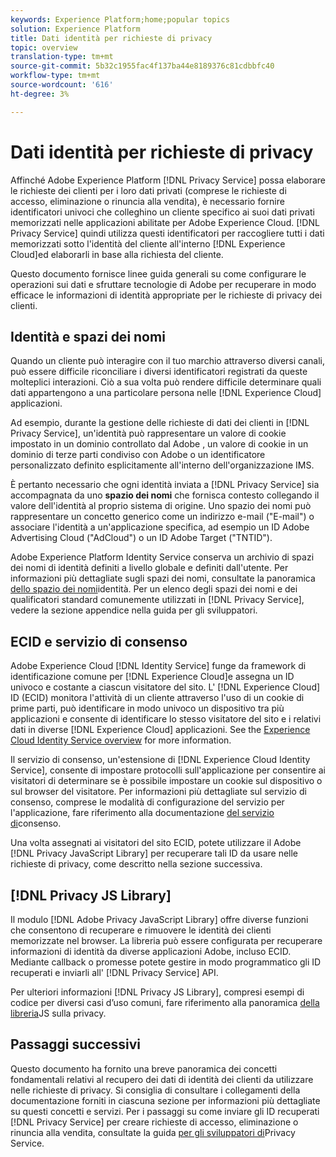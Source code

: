 ```yaml
---
keywords: Experience Platform;home;popular topics
solution: Experience Platform
title: Dati identità per richieste di privacy
topic: overview
translation-type: tm+mt
source-git-commit: 5b32c1955fac4f137ba44e8189376c81cdbbfc40
workflow-type: tm+mt
source-wordcount: '616'
ht-degree: 3%

---
```



# Dati identità per richieste di privacy

Affinché  Adobe Experience Platform [!DNL Privacy Service] possa elaborare le richieste dei clienti per i loro dati privati (comprese le richieste di accesso, eliminazione o rinuncia alla vendita), è necessario fornire identificatori univoci che colleghino un cliente specifico ai suoi dati privati memorizzati nelle applicazioni abilitate per Adobe Experience Cloud. [!DNL Privacy Service] quindi utilizza questi identificatori per raccogliere tutti i dati memorizzati sotto l&#39;identità del cliente all&#39;interno [!DNL Experience Cloud]ed elaborarli in base alla richiesta del cliente.

Questo documento fornisce linee guida generali su come configurare le operazioni sui dati e sfruttare  tecnologie di Adobe per recuperare in modo efficace le informazioni di identità appropriate per le richieste di privacy dei clienti.

## Identità e spazi dei nomi

Quando un cliente può interagire con il tuo marchio attraverso diversi canali, può essere difficile riconciliare i diversi identificatori registrati da queste molteplici interazioni. Ciò a sua volta può rendere difficile determinare quali dati appartengono a una particolare persona nelle [!DNL Experience Cloud] applicazioni.

Ad esempio, durante la gestione delle richieste di dati dei clienti in [!DNL Privacy Service], un&#39;identità può rappresentare un valore di cookie impostato in un dominio controllato dal Adobe , un valore di cookie in un dominio di terze parti condiviso con  Adobe o un identificatore personalizzato definito esplicitamente all&#39;interno dell&#39;organizzazione IMS.

È pertanto necessario che ogni identità inviata a [!DNL Privacy Service] sia accompagnata da uno **spazio dei nomi** che fornisca contesto collegando il valore dell&#39;identità al proprio sistema di origine. Uno spazio dei nomi può rappresentare un concetto generico come un indirizzo e-mail (&quot;E-mail&quot;) o associare l&#39;identità a un&#39;applicazione specifica, ad esempio un ID Adobe Advertising Cloud (&quot;AdCloud&quot;) o un ID Adobe Target  (&quot;TNTID&quot;).

 Adobe Experience Platform Identity Service conserva un archivio di spazi dei nomi di identità definiti a livello globale e definiti dall&#39;utente. Per informazioni più dettagliate sugli spazi dei nomi, consultate la panoramica [dello spazio dei nomi](../identity-service/namespaces.md)identità. Per un elenco degli spazi dei nomi e dei qualificatori standard comunemente utilizzati in [!DNL Privacy Service], vedere la sezione [](api/appendix.md) appendice nella guida per gli sviluppatori.

## ECID e servizio di consenso

Adobe Experience Cloud [!DNL Identity Service] funge da framework di identificazione comune per [!DNL Experience Cloud]e assegna un ID univoco e costante a ciascun visitatore del sito. L&#39; [!DNL Experience Cloud] ID (ECID) monitora l&#39;attività di un cliente attraverso l&#39;uso di un cookie di prime parti, può identificare in modo univoco un dispositivo tra più applicazioni e consente di identificare lo stesso visitatore del sito e i relativi dati in diverse [!DNL Experience Cloud] applicazioni. See the [Experience Cloud Identity Service overview](https://docs.adobe.com/content/help/it-IT/id-service/using/intro/overview.html) for more information.

Il servizio di consenso, un&#39;estensione di [!DNL Experience Cloud Identity Service], consente di impostare protocolli sull&#39;applicazione per consentire ai visitatori di determinare se è possibile impostare un cookie sul dispositivo o sul browser del visitatore. Per informazioni più dettagliate sul servizio di consenso, comprese le modalità di configurazione del servizio per l&#39;applicazione, fare riferimento alla documentazione [del servizio di](https://docs.adobe.com/content/help/it-IT/id-service/using/implementation/opt-in-service/optin-overview.html)consenso.

Una volta assegnati ai visitatori del sito ECID, potete utilizzare il Adobe  [!DNL Privacy JavaScript Library] per recuperare tali ID da usare nelle richieste di privacy, come descritto nella sezione successiva.

## [!DNL Privacy JS Library]

Il modulo [!DNL Adobe Privacy JavaScript Library] offre diverse funzioni che consentono di recuperare e rimuovere le identità dei clienti memorizzate nel browser. La libreria può essere configurata per recuperare informazioni di identità da diverse applicazioni  Adobe, incluso ECID. Mediante callback o promesse potete gestire in modo programmatico gli ID recuperati e inviarli all&#39; [!DNL Privacy Service] API.

Per ulteriori informazioni [!DNL Privacy JS Library], compresi esempi di codice per diversi casi d’uso comuni, fare riferimento alla panoramica [della libreria](js-library.md)JS sulla privacy.

## Passaggi successivi

Questo documento ha fornito una breve panoramica dei concetti fondamentali relativi al recupero dei dati di identità dei clienti da utilizzare nelle richieste di privacy. Si consiglia di consultare i collegamenti della documentazione forniti in ciascuna sezione per informazioni più dettagliate su questi concetti e servizi. Per i passaggi su come inviare gli ID recuperati [!DNL Privacy Service] per creare richieste di accesso, eliminazione o rinuncia alla vendita, consultate la guida [per gli sviluppatori di](api/getting-started.md)Privacy Service.